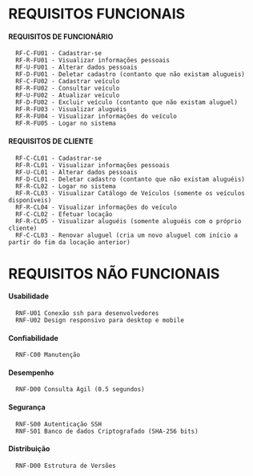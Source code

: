 # REQUISITOS FUNCIONAIS
#### REQUISITOS DE FUNCIONÁRIO
      RF-C-FU01 - Cadastrar-se
      RF-R-FU01 - Visualizar informações pessoais
      RF-U-FU01 - Alterar dados pessoais
      RF-D-FU01 - Deletar cadastro (contanto que não existam alugueis)
      RF-C-FU02 - Cadastrar veículo
      RF-R-FU02 - Consultar veículo
      RF-U-FU02 - Atualizar veículo
      RF-D-FU02 - Excluir veículo (contanto que não existam aluguel)
      RF-R-FU03 - Visualizar aluguéis
      RF-R-FU04 - Visualizar informações do veículo
      RF-R-FU05 - Logar no sistema
      
 #### REQUISITOS DE CLIENTE
      RF-C-CL01 - Cadastrar-se
      RF-R-CL01 - Visualizar informações pessoais
      RF-U-CL01 - Alterar dados pessoais
      RF-D-CL01 - Deletar cadastro (contanto que não existam aluguéis)
      RF-R-CL02 - Logar no sistema
      RF-R-CL03 - Visualizar Catálogo de Veículos (somente os veículos disponíveis)
      RF-R-CL04 - Visualizar informações do veículo
      RF-C-CL02 - Efetuar locação
      RF-R-CL05 - Visualizar aluguéis (somente aluguéis com o próprio cliente)
      RF-C-CL03 - Renovar aluguel (cria um novo aluguel com início a partir do fim da locação anterior)

# REQUISITOS NÃO FUNCIONAIS

#### Usabilidade
      RNF-U01 Conexão ssh para desenvolvedores
      RNF-U02 Design responsivo para desktop e mobile
      
#### Confiabilidade
      RNF-C00 Manutenção

#### Desempenho
      RNF-D00 Consulta Ágil (0.5 segundos)

#### Segurança
      RNF-S00 Autenticação SSH
      RNF-S01 Banco de dados Criptografado (SHA-256 bits)
      
#### Distribuição
      RNF-D00 Estrutura de Versões
